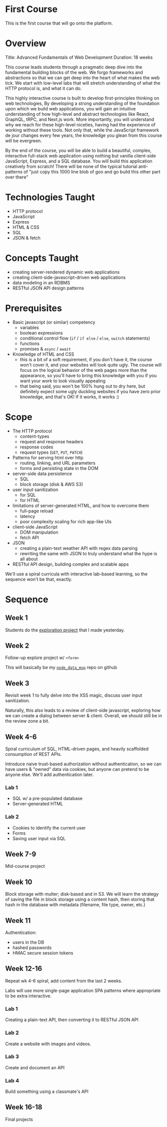 # First Course

This is the first course that will go onto the platform.

# Overview

Title: Advanced Fundamentals of Web Development
Duration: 18 weeks

This course leads students through a pragmatic deep dive into the fundamental
building blocks of the web. We forgo frameworks and abstractions so that we can
get deep into the heart of what makes the web tick. We start with low-level
labs that will stretch understanding of what the HTTP protocol is, and what it
can do.

This highly interactive course is built to develop first-principles thinking on
web technologies, By developing a strong understanding of the foundation upon
which we build web applications, you will gain an intuitive understanding of
how high-level and abstract technologies like React, GraphQL, tRPC, and Next.js
work. More importantly, you will understand why we reach for these high-level
niceties, having had the experience of working without these tools. Not only
that, while the JavaScript framework de jour changes every few years, the
knowledge you glean from this course will be evergreen.

By the end of the course, you will be able to build a beautiful, complex,
interactive full-stack web application using nothing but vanilla client-side
JavaScript, Express, and a SQL database. You will build this application
creatively from scratch! There will be none of the typical tutorial
anti-patterns of "just copy this 1000 line blob of goo and go build this other
part over there"

# Technologies Taught

- HTTP protocol
- JavaScript
- Express
- HTML & CSS
- SQL
- JSON & fetch

# Concepts Taught

- creating server-rendered dynamic web applications
- creating client-side-javascript-driven web applications
- data modeling in an RDBMS
- RESTful JSON API design patterns

# Prerequisites

- Basic javascript (or similar) competency
  - variables
  - boolean expressions
  - conditional control flow (`if` / `if else` / `else`, `switch` statements)
  - functions
  - promises & `async` / `await`
- Knowledge of HTML and CSS
  - this is a bit of a soft requirement, if you don't have it, the course won't
    cover it, and your websites will look quite ugly. The course will focus on
    the logical behavior of the web pages more than the appearance, so you'll
    have to bring this knowledge with you if you want your work to look
    visually appealing
  - that being said, you won't be 100% hung out to dry here, but definitely
    expect some ugly duckling websites if you have zero prior knowledge, and
    that's OK! If it works, it works :)

# Scope

- The HTTP protocol
  - content-types
  - request and response headers
  - response codes
  - request types (`GET`, `PUT`, `PATCH`)
- Patterns for serving html over http
  - routing, linking, and URL parameters
  - forms and persisting state in the DOM
- server-side data persistence
  - SQL
  - block storage (disk & AWS S3)
- user input sanitization
  - for SQL
  - for HTML
- limitations of server-generated HTML, and how to overcome them
  - full-page reload
  - latency
  - poor complexity scaling for rich app-like UIs
- client-side JavaScript
  - DOM manipulation
  - fetch API
- JSON
  - creating a plain-text weather API with regex data parsing
  - rewriting the same with JSON to truly understand what the hype is all about
- RESTful API design, building complex and scalable apps

We'll use a spiral curricula with interactive lab-based learning, so the
sequence won't be that, exactly.

# Sequence

## Week 1

Students do the [exploration
project](https://github.com/Code-the-Dream-School/node-express-course/pull/56)
that I made yesterday.

## Week 2

Follow-up explore project w/ `<form>`

This will basically be my
[`node_data_mvp`](https://github.com/jdevries3133/node_data_mvp) repo on github

## Week 3

Revisit week 1 to fully delve into the XSS magic, discuss user input
sanitization.

Naturally, this also leads to a review of client-side javascript, exploring how
we can create a dialog between server & client. Overall, we should still be in
the review zone a bit.

## Week 4-6

Spiral curriculum of SQL, HTML-driven pages, and heavily scaffolded consumption
of REST APIs.

Introduce naive trust-based authorization without authentication, so we can
have users & "owned" data via cookies, but anyone can pretend to be anyone
else. We'll add authentication later.

### Lab 1

- SQL w/ a pre-populated database
- Server-generated HTML

### Lab 2

- Cookies to identify the current user
- Forms
- Saving user input via SQL

## Week 7-9

Mid-course project

## Week 10

Block storage with multer; disk-based and in S3. We will learn the strategy of
saving the file in block storage using a content hash, then storing that hash
in the database with metadata (filename, file type, owner, etc.)

## Week 11

Authentication:

- users in the DB
- hashed passwords
- HMAC secure session tokens

## Week 12-16

Repeat wk 4-6 spiral, add content from the last 2 weeks.

Labs will use more single-page application SPA patterns where appropriate to be
extra interactive.

### Lab 1

Creating a plain-text API, then converting it to RESTful JSON API

### Lab 2

Create a website with images and videos.

### Lab 3

Create and document an API

### Lab 4

Build something using a classmate's API

## Week 16-18

Final projects
